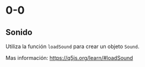 # 0-0

## Sonido

Utiliza la función `loadSound` para crear un objeto `Sound`.

Mas información: https://q5js.org/learn/#loadSound
